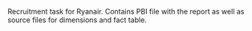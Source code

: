 Recruitment task for Ryanair.
Contains PBI file with the report as well as source files for dimensions and fact table. 
